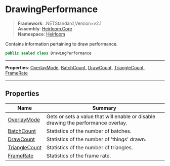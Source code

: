 # DrawingPerformance

> **Framework**: .NETStandard,Version=v2.1  
> **Assembly**: [Heirloom.Core][0]  
> **Namespace**: [Heirloom][0]  

Contains information pertaining to draw performance.

```cs
public sealed class DrawingPerformance
```

--------------------------------------------------------------------------------

**Properties**: [OverlayMode][1], [BatchCount][2], [DrawCount][3], [TriangleCount][4], [FrameRate][5]

--------------------------------------------------------------------------------

## Properties

| Name               | Summary                                                                           |
|--------------------|-----------------------------------------------------------------------------------|
| [OverlayMode][1]   | Gets or sets a value that will enable or disable drawing the performance overlay. |
| [BatchCount][2]    | Statistics of the number of batches.                                              |
| [DrawCount][3]     | Statistics of the number of 'things' drawn.                                       |
| [TriangleCount][4] | Statistics of the number of triangles.                                            |
| [FrameRate][5]     | Statistics of the frame rate.                                                     |

[0]: ..\Heirloom.Core.md
[1]: Heirloom.DrawingPerformance.OverlayMode.md
[2]: Heirloom.DrawingPerformance.BatchCount.md
[3]: Heirloom.DrawingPerformance.DrawCount.md
[4]: Heirloom.DrawingPerformance.TriangleCount.md
[5]: Heirloom.DrawingPerformance.FrameRate.md
